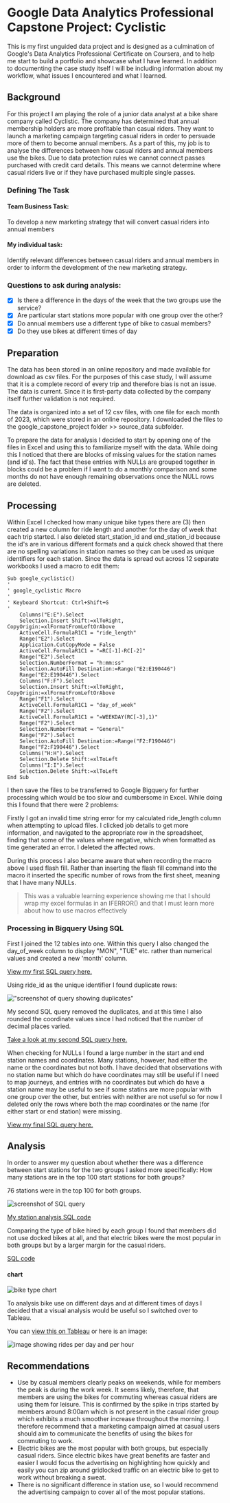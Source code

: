 # Google Data Analytics Professional Capstone Project: Cyclistic
This is my first unguided data project and is designed as a culmination of Google's Data Analytics Professional Certificate on Coursera, and to help me start to build a portfolio and showcase what I have learned.
In addition to documenting the case study itself I will be including information about my workflow, what issues I encountered and what I learned.

## Background
For this project I am playing the role of a junior data analyst at a bike share company called Cyclistic. The company has determined that annual membership holders are more profitable than casual riders. They want to launch a marketing campaign targeting casual riders in order to persuade more of them to become annual members. As a part of this, my job is to analyse the differences between how casual riders and annual members use the bikes.
Due to data protection rules we cannot connect passes purchased with credit card details. This means we cannot determine where casual riders live or if they have purchased multiple single passes.

### Defining The Task

#### Team Business Task:
To develop a new marketing strategy that will convert casual riders into annual members
#### My individual task:
Identify relevant differences between casual riders and annual members in order to inform the development of the new marketing strategy.

### Questions to ask during analysis:

- [x]	Is there a difference in the days of the week that the two groups use the service?
- [x] Are particular start stations more popular with one group over the other?
- [x]	Do annual members use a different type of bike to casual members?
- [x]	Do they use bikes at different times of day
      
## Preparation
The data has been stored in an online repository and made available for download as csv files. For the purposes of this case study, I will assume that it is a complete record of every trip and therefore bias is not an issue. The data is current. Since it is first-party data collected by the company itself further validation is not required. 

The data is organized into a set of 12 csv files, with one file for each month of 2023, which were stored in an online repository. I downloaded the files to the google_capstone_project folder >> source_data subfolder.

To prepare the data for analysis I decided to start by opening one of the files in Excel and using this to familiarize myself with the data. While doing this I noticed that there are blocks of missing values for the station names (and id's). The fact that these entries with NULLs are grouped together in blocks could be a problem if I want to do a monthly comparison and some months do not have enough remaining observations once the NULL rows are deleted.

## Processing

Within Excel I checked how many unique bike types there are (3) then created a new column for ride length and another for the day of week that each trip started. I also deleted start_station_id and end_station_id because the id's are in various different formats and a quick check showed that there are no spelling variations in station names so they can be used as unique identifiers for each station. Since the data is spread out across 12 separate workbooks I used a macro to edit them:

``` vba
Sub google_cyclistic()
'
' google_cyclistic Macro
'
' Keyboard Shortcut: Ctrl+Shift+G
'
    Columns("E:E").Select
    Selection.Insert Shift:=xlToRight, CopyOrigin:=xlFormatFromLeftOrAbove
    ActiveCell.FormulaR1C1 = "ride_length"
    Range("E2").Select
    Application.CutCopyMode = False
    ActiveCell.FormulaR1C1 = "=RC[-1]-RC[-2]"
    Range("E2").Select
    Selection.NumberFormat = "h:mm:ss"
    Selection.AutoFill Destination:=Range("E2:E190446")
    Range("E2:E190446").Select
    Columns("F:F").Select
    Selection.Insert Shift:=xlToRight, CopyOrigin:=xlFormatFromLeftOrAbove
    Range("F1").Select
    ActiveCell.FormulaR1C1 = "day_of_week"
    Range("F2").Select
    ActiveCell.FormulaR1C1 = "=WEEKDAY(RC[-3],1)"
    Range("F2").Select
    Selection.NumberFormat = "General"
    Range("F2").Select
    Selection.AutoFill Destination:=Range("F2:F190446")
    Range("F2:F190446").Select
    Columns("H:H").Select
    Selection.Delete Shift:=xlToLeft
    Columns("I:I").Select
    Selection.Delete Shift:=xlToLeft
End Sub
```
I then save the files to be transferred to Google Bigquery for further processing which would be too slow and cumbersome in Excel. While doing this I found that there were 2 problems:

Firstly I got an invalid time string error for my calculated ride_length column when attempting to upload files. I clicked job details to get more information, and navigated to the appropriate row in the spreadsheet, finding that some of the values where negative, which when formatted as time generated an error. I deleted the affected rows.

During this process I also became aware that when recording the macro above I used flash fill. Rather than inserting the flash fill command into the macro it inserted the specific number of rows from the first sheet, meaning that I have many NULLs.

>This was a valuable learning experience showing me that I should wrap my excel formulas in an IFERROR() and that I must learn more about how to use macros effectively

### Processing in Bigquery Using SQL

First I joined the 12 tables into one. Within this query I also changed the day_of_week column to display "MON", "TUE" etc. rather than numerical values and created a new 'month' column.

[View my first SQL query here.](https://github.com/TheDataDean/google-data-analytics-professional-capstone/blob/main/join.sql)

Using ride_id as the unique identifier I found duplicate rows:

!["screenshot of query showing duplicates"](https://github.com/TheDataDean/google-data-analytics-professional-capstone/blob/main/Screenshot%202024-01-17%20101154.png)

My second SQL query removed the duplicates, and at this time I also rounded the coordinate values since I had noticed that the number of decimal places varied.

[Take a look at my second SQL query here.](https://github.com/TheDataDean/google-data-analytics-professional-capstone/blob/main/deduplicate.sql)

When checking for NULLs I found a large number in the start and end station names and coordinates. Many stations, however, had either the name or the coordinates but not both. I have decided that observations with no station name but which do have coordinates may still be useful if I need to map journeys, and entries with no coordinates but which do have a station name may be useful to see if some statins are more popular with one group over the other, but entries with neither are not useful so for now I deleted only the rows where both the map coordinates or the name (for either start or end station) were missing.

[View my final SQL query here.](https://github.com/TheDataDean/google-data-analytics-professional-capstone/blob/main/remove_nulls.sql)

## Analysis

In order to answer my question about whether there was a difference between start stations for the two groups I asked more specifically: How many stations are in the top 100 start stations for both groups?

76 stations were in the top 100 for both groups. 

![screenshot of SQL query](https://github.com/TheDataDean/google-data-analytics-professional-capstone/blob/main/Screenshot%202024-01-17%20171122.png)

[My station analysis SQL code](https://github.com/TheDataDean/google-data-analytics-professional-capstone/blob/main/station_analysis.sql)

Comparing the type of bike hired by each group I found that members did not use docked bikes at all, and that electric bikes were the most popular in both groups but by a larger margin for the casual riders.

[SQL code](https://github.com/TheDataDean/google-data-analytics-professional-capstone/blob/main/bike_type.sql)

#### chart
![bike type chart](https://github.com/TheDataDean/google-data-analytics-professional-capstone/blob/main/total_docked%2C%20total_classic%2C%20total_electric%20by%20member_casual.png)

To analysis bike use on different days and at different times of days I decided that a visual analysis would be useful so I switched over to Tableau.

You can [view this on Tableau](https://public.tableau.com/app/profile/dean.walsh/viz/GoogleCapstoneProjectTimeAnalysis/Dashboard1) or here is an image:

![image showing rides per day and per hour](https://github.com/TheDataDean/google-data-analytics-professional-capstone/blob/main/Dashboard%201.png)

## Recommendations

- Use by casual members clearly peaks on weekends, while for members the peak is during the work week. It seems likely, therefore, that members are using the bikes for commuting whereas casual riders are using them for leisure. This is confirmed by the spike in trips started by members around 8:00am which is not present in the casual rider group which exhibits a much smoother increase throughout the morning. I therefore recommend that a marketing campaign aimed at casual users should aim to communicate the benefits of using the bikes for commuting to work.
- Electric bikes are the most popular with both groups, but especially casual riders. Since electric bikes have great benefits are faster and easier I would focus the advertising on highlighting how quickly and easily you can zip around gridlocked traffic on an electric bike to get to work without breaking a sweat.
- There is no significant difference in station use, so I would recommend the advertising campaign to cover all of the most popular stations.

